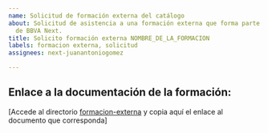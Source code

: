 ```yaml
---
name: Solicitud de formación externa del catálogo
about: Solicitud de asistencia a una formación externa que forma parte del catálogo
  de BBVA Next.
title: Solicito formación externa NOMBRE_DE_LA_FORMACION
labels: formacion externa, solicitud
assignees: next-juanantoniogomez

---
```


## Enlace a la documentación de la formación:

[Accede al directorio [formacion-externa](https://github.com/next-juanantoniogomez/spike-gestion-formacion/tree/master/formacion-externa) y copia aquí el enlace al documento que corresponda]

